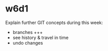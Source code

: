 

# w6d1


Explain further GIT concepts during this week:
- branches +++
- see history & travel in time
- undo changes

